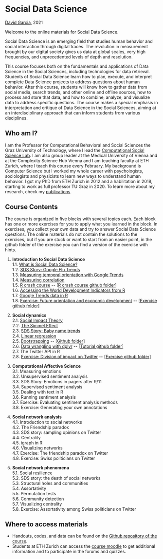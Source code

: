 # Social Data Science

[David Garcia](http://dgarcia.eu), 2021

Welcome to the online materials for Social Data Science.

Social Data Science is an emerging field that studies human behavior and social interaction through digital traces. The revolution in measurement brought by our digital society gives us data at global scales, very high frequencies, and unprecedented levels of depth and resolution.

This course focuses both on the fundamentals and applications of Data Science in the Social Sciences, including technologies for data retrieval. Students of Social Data Science learn how to plan, execute, and interpret complete Data Science projects to address questions about human behavior. After this course, students will know how to gather data from social media, search trends, and other online and offline sources, how to process and store that data, and how to combine, analyze, and visualize data to address specific questions. The course makes a special emphasis in interpretation and critique of Data Science in the Social Sciences, aiming at an interdisciplinary approach that can inform students from various disciplines.

## Who am I?

I am the Professor for Computational Behavioral and Social Sciences the Graz University of Technology, where I lead the [Computational Social Science Lab](http://www.csslab.at). I am also group leader at the Medical University of Vienna and at the Complexity Science Hub Vienna and I am teaching faculty at ETH Zurich, where I teach this course every February. My background is Computer Science but I worked my whole career with psychologists, sociologists and physicists to learn new ways to understand human behavior. I got my PhD from ETH Zurich in 2012 and a habilitation in 2018, starting to work as full professor TU Graz in 2020. To learn more about my research, check my [publications](https://dgarcia.eu/full-publication-list/).

## Course Contents

The course is organized in five blocks with several topics each. Each block has one or more exercises for you to apply what you learned in the block. In exercises, you collect your own data and try to answer Social Data Science questions. The online materials do not contain the solutions to the exercises, but if you are stuck or want to start from an easier point, in the github folder of the exercise you can find a version of the exercise with hints.

1. **Introduction to Social Data Science**  
1.1. [What is Social Data Science?](https://dgarcia-eu.github.io/SocialDataScience/011_IntroductionToSDS/Introduction.html)  
1.2. [SDS Story: Google Flu Trends](https://dgarcia-eu.github.io/SocialDataScience/012_GoogleFluTrends/GoogleFluTrends.html)  
1.3. [Measuring temporal orientation with Google Trends](https://dgarcia-eu.github.io/SocialDataScience/013_TemporalOrientation/TemporalOrientationGtrends.html)  
1.4. [Measuring correlation](https://dgarcia-eu.github.io/SocialDataScience/014_Correlation/MeasuringCorrelation.html)  
1.5. [R crash course](https://dgarcia-eu.github.io/SocialDataScience/015_RCrashCourse/RCrashCourse.html) -- [[R crash course github folder]](https://github.com/dgarcia-eu/SocialDataScience/tree/master/015_RCrashCourse)  
1.6. [Accessing the World Development Indicators from R](https://dgarcia-eu.github.io/SocialDataScience/016_WDI/WDI.html)  
1.7. [Google Trends data in R  ](https://dgarcia-eu.github.io/SocialDataScience/017_gtrendsR/gtrendsR.html)  
1.8. [Exercise: Future orientation and economic development](https://dgarcia-eu.github.io/SocialDataScience/018_FOIExercise/GDP_FOI.html) -- [[Exercise github folder]](https://github.com/dgarcia-eu/SocialDataScience/tree/master/018_FOIExercise)

2. **Social dynamics**  
2.1. [Social Impact Theory](https://dgarcia-eu.github.io/SocialDataScience/021_SocialImpactTheory/SIT.html)  
2.2. [The Simmel Effect](https://dgarcia-eu.github.io/SocialDataScience/022_SimmelEffect/SimmelEffect.html)  
2.3. [SDS Story: Baby name trends](https://dgarcia-eu.github.io/SocialDataScience/023_BabyNameTrends/BabyNameTrends.html)  
2.4. [Linear regression](https://dgarcia-eu.github.io/SocialDataScience/024_LinearRegression/LinearRegression.html)  
2.5. [Bootstrapping](https://dgarcia-eu.github.io/SocialDataScience/025_Bootstrapping/Bootstrapping.html) -- [[Github folder]](https://github.com/dgarcia-eu/SocialDataScience/tree/master/025_Bootstrapping)  
2.6. [Data wrangling with dplyr](https://dgarcia-eu.github.io/SocialDataScience/026_dplyr/dplyr.html) -- [[Tutorial github folder]](https://github.com/dgarcia-eu/SocialDataScience/tree/master/026_dplyr)  
2.7. The Twitter API in R  
2.8. [Exercise: Division of impact on Twitter](https://dgarcia-eu.github.io/SocialDataScience/028_SITTwitter/SIT_Twitter.html) -- [[Exercise github folder]](https://github.com/dgarcia-eu/SocialDataScience/tree/master/028_SITTwitter)
	
3. **Computational Affective Science**  
3.1. Measuring emotions  
3.2. Unsupervised sentiment analysis  
3.3. SDS Story: Emotions in pagers after 9/11  
3.4. Supervised sentiment analysis  
3.5. Dealing with text in R  
3.6. Running sentiment analysis  
3.7. Exercise: Evaluating sentiment analysis methods  
3.8. Exercise: Generating your own annotations  

4. **Social network analysis**  
4.1. Introduction to social networks  
4.2. The Friendship paradox  
4.3. SDS story: sampling opinions on Twitter  
4.4. Centrality  
4.5. igraph in R  
4.6. Visualizing networks  
4.7. Exercise: The friendship paradox on Twitter  
4.8. Exercise: Swiss politicians on Twitter  

5. **Social network phenomena**  
5.1. Social resilience  
5.2. SDS story: the death of social networks  
5.3. Structural holes and communities  
5.4. Assortativity  
5.5. Permutation tests   
5.6. Community detection  
5.7. Visualizing centrality  
5.8. Exercise: Assortativity among Swiss politicians on Twitter

## Where to access materials

- Handouts, codes, and data can be found on the [Github repository of the course](https://github.com/dgarcia-eu/SocialDataScience).
- Students at ETH Zurich can access the [course moodle](https://moodle-app2.let.ethz.ch/course/view.php?id=14192) to get additional information and to participate in the forums and quizzes.
